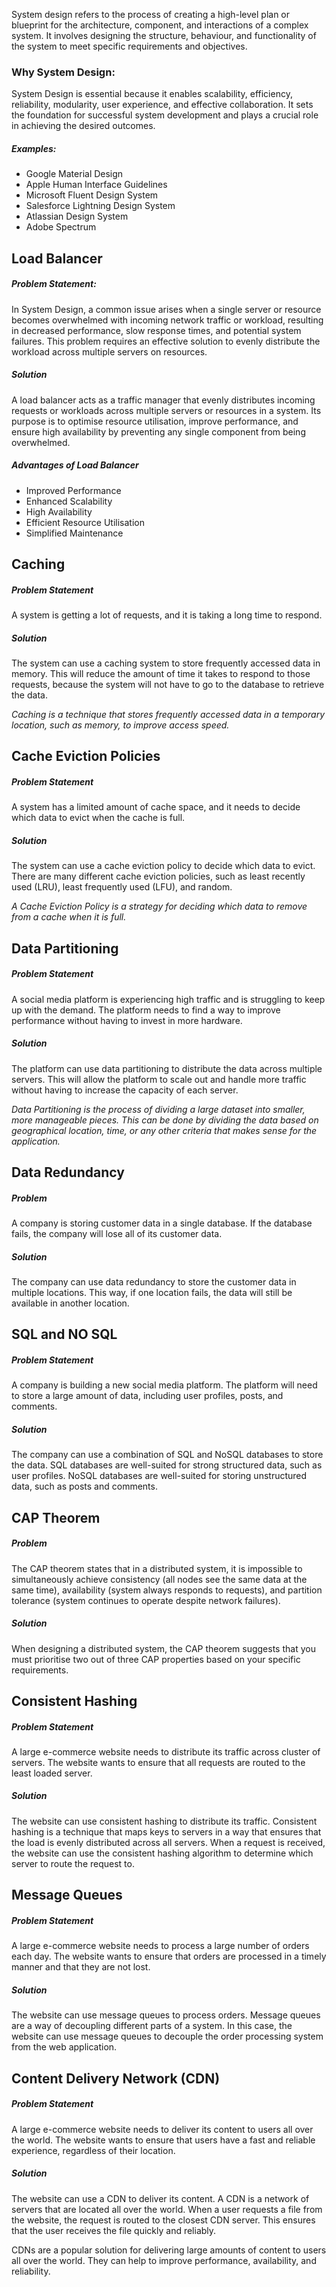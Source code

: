 System design refers to the process of creating a high-level plan or blueprint for the architecture, component, and interactions of a complex system.
It involves designing the structure, behaviour, and functionality of the system to meet specific requirements and objectives.

### Why System Design:

System Design is essential because it enables scalability, efficiency, reliability, modularity, user experience, and effective collaboration.
It sets the foundation for successful system development and plays a crucial role in achieving the desired outcomes.
##### Examples:
- Google Material Design
- Apple Human Interface Guidelines
- Microsoft Fluent Design System
- Salesforce Lightning Design System
- Atlassian Design System
- Adobe Spectrum

## Load Balancer
##### Problem Statement:
In System Design, a common issue arises when a single server or resource becomes overwhelmed with incoming network traffic or workload, resulting in decreased performance, slow response times, and potential system failures.
This problem requires an effective solution to evenly distribute the workload across multiple servers on resources.

##### Solution
A load balancer acts as a traffic manager that evenly distributes incoming requests or workloads across multiple servers or resources in a system.
Its purpose is to optimise resource utilisation, improve performance, and ensure high availability by preventing any single component from being overwhelmed.

##### Advantages of Load Balancer
- Improved Performance
- Enhanced Scalability
- High Availability
- Efficient Resource Utilisation
- Simplified Maintenance

## Caching
##### Problem Statement
A system is getting a lot of requests, and it is taking a long time to respond.

##### Solution
The system can use a caching system to store frequently accessed data in memory. This will reduce the amount of time it takes to respond to those requests, because the system will not have to go to the database to retrieve the data.

*Caching is a technique that stores frequently accessed data in a temporary location, such as memory, to improve access speed.*

## Cache Eviction Policies
##### Problem Statement
A system has a limited amount of cache space, and it needs to decide which data to evict when the cache is full.

##### Solution
The system can use a cache eviction policy to decide which data to evict. There are many different cache eviction policies, such as least recently used (LRU), least frequently used (LFU), and random.

*A Cache Eviction Policy is a strategy for deciding which data to remove from a cache when it is full.*

## Data Partitioning
##### Problem Statement
A social media platform is experiencing high traffic and is struggling to keep up with the demand. The platform needs to find a way to improve performance without having to invest in more hardware.

##### Solution
The platform can use data partitioning to distribute the data across multiple servers. This will allow the platform to scale out and handle more traffic without having to increase the capacity of each server.

*Data Partitioning is the process of dividing a large dataset into smaller, more manageable pieces. This can be done by dividing the data based on geographical location, time, or any other criteria that makes sense for the application.*

## Data Redundancy
##### Problem
A company is storing customer data in a single database. If the database fails, the company will lose all of its customer data.

##### Solution
The company can use data redundancy to store the customer data in multiple locations. This way, if one location fails, the data will still be available in another location.

## SQL and NO SQL
##### Problem Statement
A company is building a new social media platform. The platform will need to store a large amount of data, including user profiles, posts, and comments.

##### Solution
The company can use a combination of SQL and NoSQL databases to store the data. SQL databases are well-suited for strong structured data, such as user profiles. NoSQL databases are well-suited for storing unstructured data, such as posts and comments.

## CAP Theorem
##### Problem
The CAP theorem states that in a distributed system, it is impossible to simultaneously achieve consistency (all nodes see the same data at the same time), availability (system always responds to requests), and partition tolerance (system continues to operate despite network failures).

##### Solution
When designing a distributed system, the CAP theorem suggests that you must prioritise two out of three CAP properties based on your specific requirements.

## Consistent Hashing
##### Problem Statement
A large e-commerce website needs to distribute its traffic across cluster of servers. The website wants to ensure that all requests are routed to the least loaded server.

##### Solution
The website can use consistent hashing to distribute its traffic. Consistent hashing is a technique that maps keys to servers in a way that ensures that the load is evenly distributed across all servers. When a request is received, the website can use the consistent hashing algorithm to determine which server to route the request to.

## Message Queues
##### Problem Statement
A large e-commerce website needs to process a large number of orders each day. The website wants to ensure that orders are processed in a timely manner and that they are not lost.

##### Solution
The website can use message queues to process orders. Message queues are a way of decoupling different parts of a system. In this case, the website can use message queues to decouple the order processing system from the web application.

## Content Delivery Network (CDN)
##### Problem Statement
A large e-commerce website needs to deliver its content to users all over the world. The website wants to ensure that users have a fast and reliable experience, regardless of their location.

##### Solution
The website can use a CDN to deliver its content. A CDN is a network of servers that are located all over the world. When a user requests a file from the website, the request is routed to the closest CDN server. This ensures that the user receives the file quickly and reliably.

CDNs are a popular solution for delivering large amounts of content to users all over the world. They can help to improve performance, availability, and reliability.